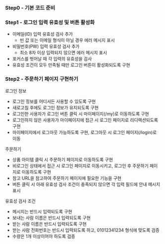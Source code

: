 ### Step0 - 기본 코드 준비

### Step1 - 로그인 입력 유효성 및 버튼 활성화

- 이메일(ID) 입력 유효성 검사 추가
  - 빈 값 또는 이메일 형식이 아닐 경우 에러 메시지 표시
- 비밀번호(PW) 입력 유효성 검사 추가
  - 최소 8자 이상 입력되지 않으면 에러 메시지 표시
- 포커스를 벗어날 때 각 입력의 유효성을 검사
- 유효성 조건이 모두 만족될 때만 로그인 버튼이 활성화되도록 구현

### Step2 - 주문하기 페이지 구현하기

로그인 정보

- 로그인 정보를 어디서든 사용할 수 있도록 구현
- 새로고침 후에도 로그인 정보가 유지되도록 구현
- 로그인한 사용자가 로그인 버튼 클릭 시 마이페이지(/my)로 이동하도록 구현
- 로그인하지 않은 사용자가 마이페이지에 접근 시 로그인 페이지로 리디렉션되도록 구현
- 마이페이지에서 로그아웃 가능하도록 구현, 로그아웃 시 로그인 페이지(/login)로 이동

주문하기

- 상품 아이템 클릭 시 주문하기 페이지로 이동하도록 구현
- 비로그인 상태에서 접근 시 로그인 페이지로 이동시키고, 로그인 후 주문하기 페이지로 이동하도록 구현
- 참고 URL을 참고하여 주문하기 페이지에 필요한 기능을 구현
- 버튼 클릭 시 아래 유효성 검사 조건이 충족되지 않으면 각 입력 필드에 안내 메시지 표시

유효성 검사 조건

- 메시지는 반드시 입력되도록 구현
- 보내는 사람 이름은 반드시 입력되도록 구현
- 받는 사람 이름은 반드시 입력되도록 구현
- 받는 사람 전화번호는 반드시 입력되도록 하고, 01012341234 형식에 맞도록 검증
- 수량은 1개 이상이어야 하도록 검증
